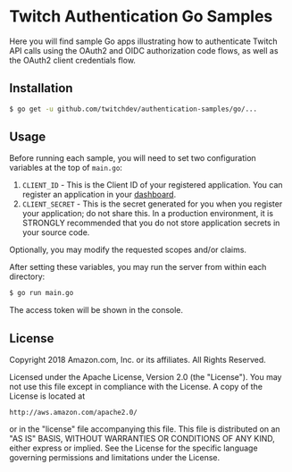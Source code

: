 # Twitch Authentication Go Samples
Here you will find sample Go apps illustrating how to authenticate Twitch API calls using the OAuth2 and OIDC authorization code flows, as well as the OAuth2 client credentials flow.

## Installation
```sh
$ go get -u github.com/twitchdev/authentication-samples/go/...
```

## Usage
Before running each sample, you will need to set two configuration variables at the top of `main.go`:

1. `CLIENT_ID` - This is the Client ID of your registered application. You can register an application in your [dashboard](https://glass.twitch.tv/console/apps).
2. `CLIENT_SECRET` - This is the secret generated for you when you register your application; do not share this. In a production environment, it is STRONGLY recommended that you do not store application secrets in your source code.

Optionally, you may modify the requested scopes and/or claims. 

After setting these variables, you may run the server from within each directory:

```sh
$ go run main.go
```

The access token will be shown in the console.


## License

Copyright 2018 Amazon.com, Inc. or its affiliates. All Rights Reserved.

Licensed under the Apache License, Version 2.0 (the "License"). You may not use this file except in compliance with the License. A copy of the License is located at

    http://aws.amazon.com/apache2.0/

or in the "license" file accompanying this file. This file is distributed on an "AS IS" BASIS, WITHOUT WARRANTIES OR CONDITIONS OF ANY KIND, either express or implied. See the License for the specific language governing permissions and limitations under the License.